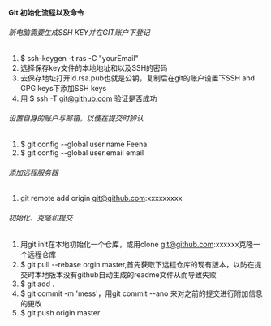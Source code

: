 #### Git 初始化流程以及命令

###### 新电脑需要生成SSH KEY并在GIT账户下登记
1. $ ssh-keygen -t ras -C "yourEmail"
2. 选择保存key文件的本地地址和以及SSH的密码
3. 去保存地址打开id.rsa.pub也就是公钥，复制后在git的账户设置下SSH and GPG keys下添加SSH keys
4. 用 $ ssh -T git@github.com 验证是否成功

###### 设置自身的账户与邮箱，以便在提交时辨认
1. $ git config --global user.name Feena
2. $ git config --global user.email email

###### 添加远程服务器
1. git remote add origin git@github.com:xxxxxxxxx

###### 初始化、克隆和提交
1. 用git init在本地初始化一个仓库，或用clone git@github.com:xxxxxx克隆一个远程仓库
2. $ git pull --rebase orgin master,首先获取下远程仓库的现有版本，以防在提交时本地版本没有github自动生成的readme文件从而导致失败
3. $ git add .
4. $ git commit -m 'mess'，用git commit --ano 来对之前的提交进行附加信息的更改
5. $ git push origin master
